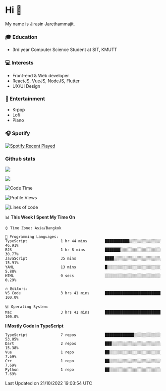 # Hi 👋
My name is Jirasin Jarethammajit. 
### 🎓 Education
- 3rd year Computer Science Student at SIT, KMUTT
### 💻 Interests
- Front-end & Web developer
- ReactJS, VueJS, NodeJS, Flutter
- UX/UI Design
### 🎵 Entertainment
- K-pop
- Lofi
- Piano
### 🎧 Spotify
[![Spotify Recent Played](https://spotify-recently-played-readme.vercel.app/api?user=21xjchjcwtzuuwvp2l56ldaoi&width=600)](https://open.spotify.com/user/21xjchjcwtzuuwvp2l56ldaoi)

### Github stats
[![](https://github-readme-stats.vercel.app/api/top-langs/?username=jirasin02&layout=compact&theme=nightowl)]()

[![](https://github-readme-stats.vercel.app/api?username=jirasin02&show_icons=true&theme=nightowl)]()

<!--START_SECTION:waka-->
![Code Time](http://img.shields.io/badge/Code%20Time-131%20hrs%2019%20mins-blue)

![Profile Views](http://img.shields.io/badge/Profile%20Views-2-blue)

![Lines of code](https://img.shields.io/badge/From%20Hello%20World%20I%27ve%20Written-46%20Thousand%20lines%20of%20code-blue)

📊 **This Week I Spent My Time On** 

```text
⌚︎ Time Zone: Asia/Bangkok

💬 Programming Languages: 
TypeScript               1 hr 44 mins        ███████████░░░░░░░░░░░░░░   46.91% 
EJS                      1 hr 8 mins         ███████░░░░░░░░░░░░░░░░░░   30.77% 
JavaScript               35 mins             ████░░░░░░░░░░░░░░░░░░░░░   15.91% 
YAML                     13 mins             █░░░░░░░░░░░░░░░░░░░░░░░░   5.88% 
HTML                     0 secs              ░░░░░░░░░░░░░░░░░░░░░░░░░   0.29%

🔥 Editors: 
VS Code                  3 hrs 41 mins       █████████████████████████   100.0%

💻 Operating System: 
Mac                      3 hrs 41 mins       █████████████████████████   100.0%

```

**I Mostly Code in TypeScript** 

```text
TypeScript               7 repos             █████████████░░░░░░░░░░░░   53.85% 
Dart                     2 repos             ███░░░░░░░░░░░░░░░░░░░░░░   15.38% 
Vue                      1 repo              ██░░░░░░░░░░░░░░░░░░░░░░░   7.69% 
C++                      1 repo              ██░░░░░░░░░░░░░░░░░░░░░░░   7.69% 
Python                   1 repo              ██░░░░░░░░░░░░░░░░░░░░░░░   7.69%

```



 Last Updated on 21/10/2022 19:03:54 UTC
<!--END_SECTION:waka-->

